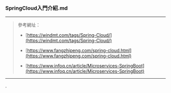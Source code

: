 ### SpringCloud入門介紹.md

****

> 參考網址：
> 
> * [https://windmt.com/tags/Spring-Cloud/](https://windmt.com/tags/Spring-Cloud/)
> 
> * [https://www.fangzhipeng.com/spring-cloud.html](https://www.fangzhipeng.com/spring-cloud.html)
> 
> * [https://www.infoq.cn/article/Microservices-SpringBoot](https://www.infoq.cn/article/Microservices-SpringBoot)

****

.


